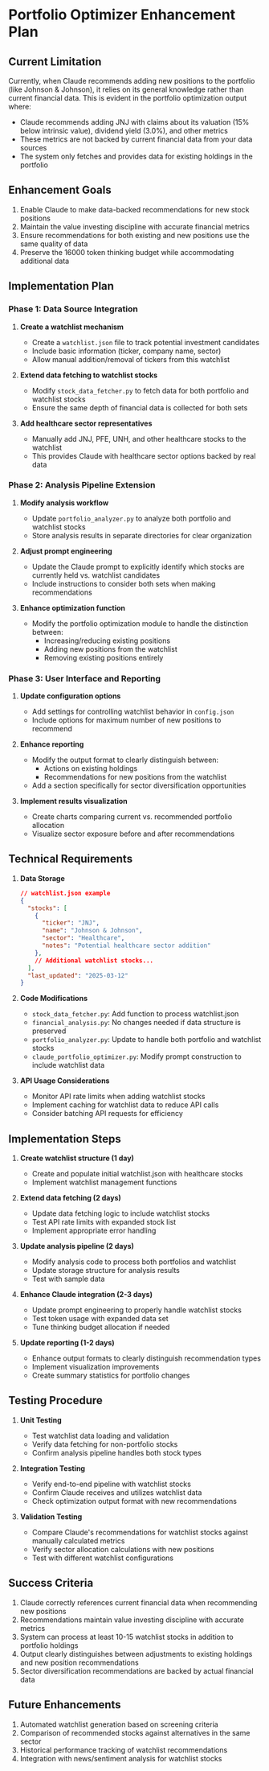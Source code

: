 # Portfolio Optimizer Enhancement Plan

## Current Limitation

Currently, when Claude recommends adding new positions to the portfolio (like Johnson & Johnson), it relies on its general knowledge rather than current financial data. This is evident in the portfolio optimization output where:

- Claude recommends adding JNJ with claims about its valuation (15% below intrinsic value), dividend yield (3.0%), and other metrics
- These metrics are not backed by current financial data from your data sources
- The system only fetches and provides data for existing holdings in the portfolio

## Enhancement Goals

1. Enable Claude to make data-backed recommendations for new stock positions
2. Maintain the value investing discipline with accurate financial metrics
3. Ensure recommendations for both existing and new positions use the same quality of data
4. Preserve the 16000 token thinking budget while accommodating additional data

## Implementation Plan

### Phase 1: Data Source Integration

1. **Create a watchlist mechanism**
   - Create a `watchlist.json` file to track potential investment candidates
   - Include basic information (ticker, company name, sector)
   - Allow manual addition/removal of tickers from this watchlist

2. **Extend data fetching to watchlist stocks**
   - Modify `stock_data_fetcher.py` to fetch data for both portfolio and watchlist stocks
   - Ensure the same depth of financial data is collected for both sets

3. **Add healthcare sector representatives**
   - Manually add JNJ, PFE, UNH, and other healthcare stocks to the watchlist
   - This provides Claude with healthcare sector options backed by real data

### Phase 2: Analysis Pipeline Extension

1. **Modify analysis workflow**
   - Update `portfolio_analyzer.py` to analyze both portfolio and watchlist stocks
   - Store analysis results in separate directories for clear organization
   
2. **Adjust prompt engineering**
   - Update the Claude prompt to explicitly identify which stocks are currently held vs. watchlist candidates
   - Include instructions to consider both sets when making recommendations

3. **Enhance optimization function**
   - Modify the portfolio optimization module to handle the distinction between:
     - Increasing/reducing existing positions
     - Adding new positions from the watchlist
     - Removing existing positions entirely

### Phase 3: User Interface and Reporting

1. **Update configuration options**
   - Add settings for controlling watchlist behavior in `config.json`
   - Include options for maximum number of new positions to recommend

2. **Enhance reporting**
   - Modify the output format to clearly distinguish between:
     - Actions on existing holdings
     - Recommendations for new positions from the watchlist
   - Add a section specifically for sector diversification opportunities

3. **Implement results visualization**
   - Create charts comparing current vs. recommended portfolio allocation
   - Visualize sector exposure before and after recommendations

## Technical Requirements

1. **Data Storage**
   ```json
   // watchlist.json example
   {
     "stocks": [
       {
         "ticker": "JNJ",
         "name": "Johnson & Johnson",
         "sector": "Healthcare",
         "notes": "Potential healthcare sector addition"
       },
       // Additional watchlist stocks...
     ],
     "last_updated": "2025-03-12"
   }
   ```

2. **Code Modifications**
   - `stock_data_fetcher.py`: Add function to process watchlist.json
   - `financial_analysis.py`: No changes needed if data structure is preserved
   - `portfolio_analyzer.py`: Update to handle both portfolio and watchlist stocks
   - `claude_portfolio_optimizer.py`: Modify prompt construction to include watchlist data

3. **API Usage Considerations**
   - Monitor API rate limits when adding watchlist stocks
   - Implement caching for watchlist data to reduce API calls
   - Consider batching API requests for efficiency

## Implementation Steps

1. **Create watchlist structure (1 day)**
   - Create and populate initial watchlist.json with healthcare stocks
   - Implement watchlist management functions

2. **Extend data fetching (2 days)**
   - Update data fetching logic to include watchlist stocks
   - Test API rate limits with expanded stock list
   - Implement appropriate error handling

3. **Update analysis pipeline (2 days)**
   - Modify analysis code to process both portfolios and watchlist
   - Update storage structure for analysis results
   - Test with sample data

4. **Enhance Claude integration (2-3 days)**
   - Update prompt engineering to properly handle watchlist stocks
   - Test token usage with expanded data set
   - Tune thinking budget allocation if needed

5. **Update reporting (1-2 days)**
   - Enhance output formats to clearly distinguish recommendation types
   - Implement visualization improvements
   - Create summary statistics for portfolio changes

## Testing Procedure

1. **Unit Testing**
   - Test watchlist data loading and validation
   - Verify data fetching for non-portfolio stocks
   - Confirm analysis pipeline handles both stock types

2. **Integration Testing**
   - Verify end-to-end pipeline with watchlist stocks
   - Confirm Claude receives and utilizes watchlist data
   - Check optimization output format with new recommendations

3. **Validation Testing**
   - Compare Claude's recommendations for watchlist stocks against manually calculated metrics
   - Verify sector allocation calculations with new positions
   - Test with different watchlist configurations

## Success Criteria

1. Claude correctly references current financial data when recommending new positions
2. Recommendations maintain value investing discipline with accurate metrics
3. System can process at least 10-15 watchlist stocks in addition to portfolio holdings
4. Output clearly distinguishes between adjustments to existing holdings and new position recommendations
5. Sector diversification recommendations are backed by actual financial data

## Future Enhancements

1. Automated watchlist generation based on screening criteria
2. Comparison of recommended stocks against alternatives in the same sector
3. Historical performance tracking of watchlist recommendations
4. Integration with news/sentiment analysis for watchlist stocks 